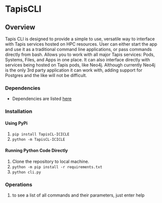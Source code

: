 # TapisCLI
## Overview
Tapis CLI is designed to provide a simple to use, versatile way to interface with Tapis services hosted on HPC resources. User can either start the app and use it as a traditional command line applications, or pass commands directly from bash.
Allows you to work with all major Tapis services: Pods, Systems, Files, and Apps in one place. It can also interface directly with services being hosted on Tapis pods, like Neo4j. Although currently Neo4j is the only 3rd party application it can work with, adding support for Postgres and the like will not be difficult.

### Dependencies
* Dependencies are listed [here](https://github.com/sdsc-hpc-training-org/hello_icicle_auth_clients/blob/main/icicle_rel_04_2023/CLI/TapisCL-ICICLE/requirements.txt)

### Installation
#### Using PyPi
1. `pip install TapisCL-ICICLE`
2. `python -m TapisCL-ICICLE`
#### Running Python Code Directly
1. Clone the repository to local machine.
2. `python -m pip install -r requirements.txt`
3. `python cli.py`
### Operations
1. to see a list of all commands and their parameters, just enter help
